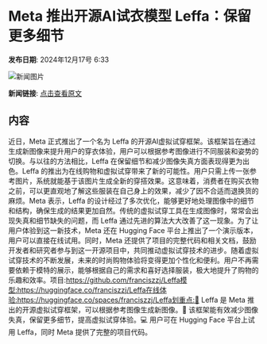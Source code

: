 # ​Meta 推出开源AI试衣模型 Leffa：保留更多细节

**发布日期**: 2024年12月17号 6:33

![新闻图片](https://upload.chinaz.com/2024/1217/6387004270953171398843563.png)

**新闻链接**: [点击查看原文](https://www.aibase.com/zh/news/14028)

## 内容

近日，Meta 正式推出了一个名为 Leffa 的开源AI虚拟试穿框架。该框架旨在通过生成新图像来提升用户的穿衣体验，用户可以根据参考图像进行不同服装和姿势的切换。与以往的方法相比，Leffa 在保留细节和减少图像失真方面表现得更为出色。Leffa 的推出为在线购物和虚拟试穿带来了新的可能性。用户只需上传一张参考图片，系统就能基于该图片生成全新的穿搭效果。这意味着，消费者在购买衣物之前，可以更直观地了解这些服装在自己身上的效果，减少了因不合适而退换货的麻烦。Meta 表示，Leffa 的设计经过了多次优化，能够更好地处理图像中的细节和结构，确保生成的结果更加自然。传统的虚拟试穿工具在生成图像时，常常会出现失真和细节缺失的问题，而 Leffa 通过先进的算法大大改善了这一现象。为了让用户体验到这一新技术，Meta 还在 Hugging Face 平台上推出了一个演示版本，用户可以直接在线试用。同时，Meta 还提供了项目的完整代码和相关文档，鼓励开发者和研究者参与到这一开源项目中，共同推动虚拟试穿技术的进步。随着虚拟试穿技术的不断发展，未来的时尚购物体验将变得更加个性化和便利。用户不再需要依赖于模特的展示，能够根据自己的需求和喜好选择服装，极大地提升了购物的乐趣和效率。项目:https://github.com/franciszzj/Leffa模型:https://huggingface.co/franciszzj/Leffa在线体验:https://huggingface.co/spaces/franciszzj/Leffa划重点:🌟 Leffa 是 Meta 推出的开源虚拟试穿框架，可以根据参考图像生成新图像。👗 该框架能有效减少图像失真，保留更多细节，提高虚拟试穿体验。💻 用户可在 Hugging Face 平台上试用 Leffa，同时 Meta 提供了完整的项目代码。
